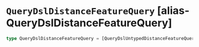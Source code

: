# `QueryDslDistanceFeatureQuery` [alias-QueryDslDistanceFeatureQuery]
```typescript
type QueryDslDistanceFeatureQuery = [QueryDslUntypedDistanceFeatureQuery](./QueryDslUntypedDistanceFeatureQuery.md) | [QueryDslGeoDistanceFeatureQuery](./QueryDslGeoDistanceFeatureQuery.md) | [QueryDslDateDistanceFeatureQuery](./QueryDslDateDistanceFeatureQuery.md);
```
